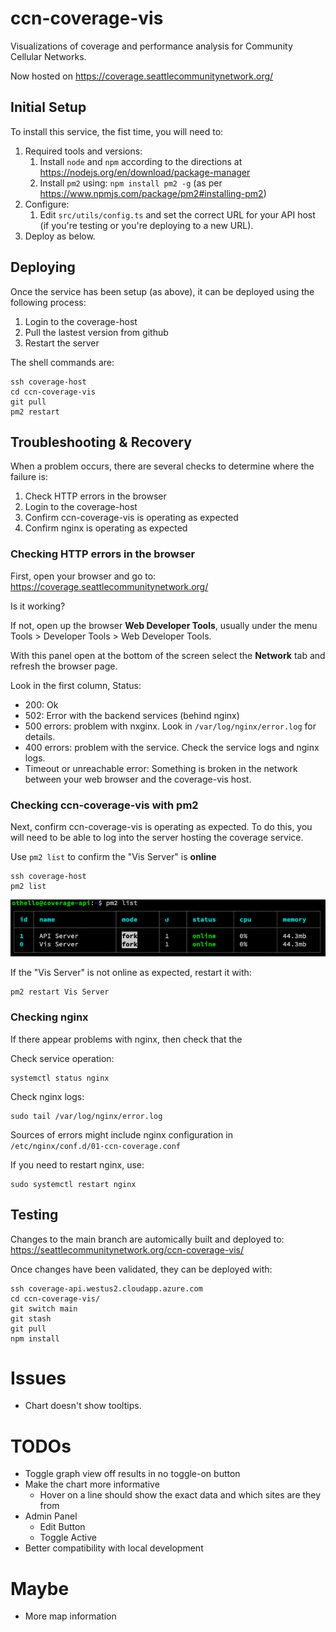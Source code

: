 # ccn-coverage-vis

Visualizations of coverage and performance analysis for Community Cellular Networks.

Now hosted on https://coverage.seattlecommunitynetwork.org/


## Initial Setup
To install this service, the fist time, you will need to:

1. Required tools and versions:
    1. Install `node` and `npm` according to the directions at https://nodejs.org/en/download/package-manager 
    2. Install `pm2` using: `npm install pm2 -g` (as per https://www.npmjs.com/package/pm2#installing-pm2)
2. Configure:
    1. Edit `src/utils/config.ts` and set the correct URL for your API host (if you're testing or you're deploying to a new URL).
3. Deploy as below.


## Deploying
Once the service has been setup (as above), it can be deployed using the following process:
1. Login to the coverage-host
2. Pull the lastest version from github
3. Restart the server

The shell commands are:
```
ssh coverage-host
cd ccn-coverage-vis
git pull
pm2 restart
```

## Troubleshooting & Recovery
When a problem occurs, there are several checks to determine where the failure is:
1. Check HTTP errors in the browser
1. Login to the coverage-host
2. Confirm ccn-coverage-vis is operating as expected
3. Confirm nginx is operating as expected

### Checking HTTP errors in the browser
First, open your browser and go to: https://coverage.seattlecommunitynetwork.org/

Is it working?

If not, open up the browser **Web Developer Tools**, usually under the menu Tools > Developer Tools > Web Developer Tools.

With this panel open at the bottom of the screen select the **Network** tab and refresh the browser page.

Look in the first column, Status:
* 200: Ok
* 502: Error with the backend services (behind nginx)
* 500 errors: problem with nxginx. Look in `/var/log/nginx/error.log` for details.
* 400 errors: problem with the service. Check the service logs and nginx logs.
* Timeout or unreachable error: Something is broken in the network between your web browser and the coverage-vis host.


### Checking ccn-coverage-vis with pm2
Next, confirm ccn-coverage-vis is operating as expected. To do this, you will need to be able to log into the server hosting the coverage service.

Use `pm2 list` to confirm the "Vis Server" is **online**
```
ssh coverage-host
pm2 list
```
![Online services under PM2](pm2-running-services.png "Online services under PM2")

If the "Vis Server" is not online as expected, restart it with:
```
pm2 restart Vis Server
```


### Checking nginx
If there appear problems with nginx, then check that the 

Check service operation:
```
systemctl status nginx
```

Check nginx logs:
```
sudo tail /var/log/nginx/error.log
```

Sources of errors might include nginx configuration in `/etc/nginx/conf.d/01-ccn-coverage.conf`

If you need to restart nginx, use: 
```
sudo systemctl restart nginx
```

## Testing

Changes to the main branch are automically built and deployed to: https://seattlecommunitynetwork.org/ccn-coverage-vis/

Once changes have been validated, they can be deployed with:

```
ssh coverage-api.westus2.cloudapp.azure.com
cd ccn-coverage-vis/
git switch main
git stash
git pull
npm install
```


# Issues

- Chart doesn't show tooltips.

# TODOs

- Toggle graph view off results in no toggle-on button
- Make the chart more informative
  - Hover on a line should show the exact data and which sites are they from
- Admin Panel
  - Edit Button
  - Toggle Active
- Better compatibility with local development

# Maybe

- More map information
